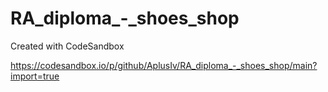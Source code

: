 # RA_diploma_-_shoes_shop
Created with CodeSandbox

https://codesandbox.io/p/github/AplusIv/RA_diploma_-_shoes_shop/main?import=true
